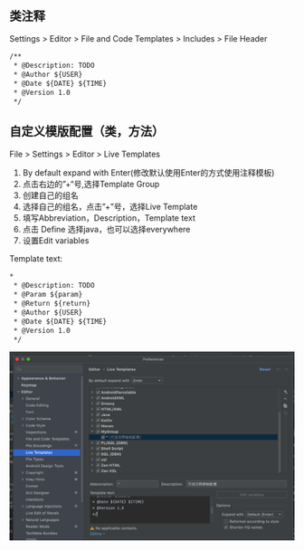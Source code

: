 ## 类注释
Settings > Editor > File and Code Templates > Includes > File Header
```
/**
 * @Description: TODO 
 * @Author ${USER}
 * @Date ${DATE} ${TIME}
 * @Version 1.0
 */
```

## 自定义模版配置（类，方法）

File > Settings > Editor > Live Templates
1. By default expand with Enter(修改默认使用Enter的方式使用注释模板)
2. 点击右边的”+“号,选择Template Group 
3. 创建自己的组名 
4. 选择自己的组名，点击”+”号，选择Live Template 
5. 填写Abbreviation，Description，Template text
6. 点击 Define 选择java，也可以选择everywhere
7. 设置Edit variables

Template text:
```
*
 * @Description: TODO 
 * @Param ${param}
 * @Return ${return}
 * @Author ${USER}
 * @Date ${DATE} ${TIME}
 * @Version 1.0
 */
```
![](配置方法注释模板.png)


